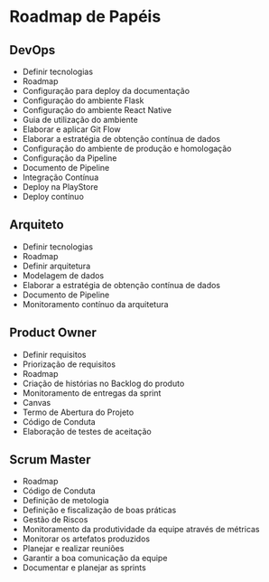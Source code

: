 # Roadmap de Papéis

## DevOps
* Definir tecnologias
* Roadmap
* Configuração para deploy da documentação
* Configuração do ambiente Flask
* Configuração do ambiente React Native
* Guia de utilização do ambiente
* Elaborar e aplicar Git Flow
* Elaborar a estratégia de obtenção contínua de dados
* Configuração do ambiente de produção e homologação
* Configuração da Pipeline
* Documento de Pipeline
* Integração Contínua
* Deploy na PlayStore
* Deploy contínuo

## Arquiteto
* Definir tecnologias
* Roadmap
* Definir arquitetura
* Modelagem de dados
* Elaborar a estratégia de obtenção contínua de dados
* Documento de Pipeline
* Monitoramento contínuo da arquitetura

## Product Owner
* Definir requisitos
* Priorização de requisitos
* Roadmap
* Criação de histórias no Backlog do produto
* Monitoramento de entregas da sprint
* Canvas
* Termo de Abertura do Projeto
* Código de Conduta
* Elaboração de testes de aceitação

## Scrum Master
* Roadmap
* Código de Conduta
* Definição de metologia
* Definição e fiscalização de boas práticas
* Gestão de Riscos
* Monitoramento da produtividade da equipe através de métricas
* Monitorar os artefatos produzidos
* Planejar e realizar reuniões
* Garantir a boa comunicação da equipe
* Documentar e planejar as sprints
